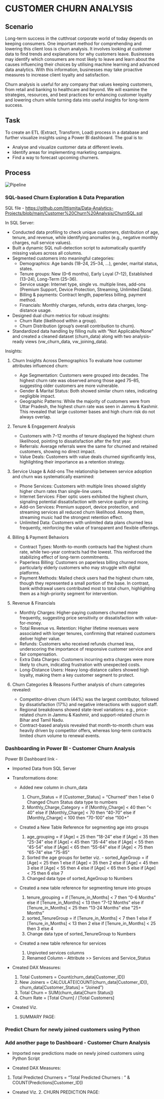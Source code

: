 # CUSTOMER CHURN ANALYSIS

## Scenario
Long-term success in the cutthroat corporate world of today depends on keeping consumers. One important method for comprehending and lowering this client loss is churn analysis. It involves looking at customer data to find trends and explanations for why customers leave. Businesses may identify which consumers are most likely to leave and learn about the causes influencing their choices by utilising machine learning and advanced data analytics. With this information, businesses may take proactive measures to increase client loyalty and satisfaction.

Churn analysis is useful for any company that values keeping customers, from retail and banking to healthcare and beyond. We will examine the strategies, resources, and best practices for enhancing customer loyalty and lowering churn while turning data into useful insights for long-term success.

## Task 
To create an ETL (Extract, Transform, Load) process in a database and further visualize insights using a Power BI dashboard. The goal is to:
- Analyse and visualize customer data at different levels.
- Identify areas for implementing marketing campaigns.
- Find a way to forecast upcoming churners.

## Process
![Pipeline](https://github.com/Ittismita/Data-Analytics-Projects/blob/main/Customer%20Churn%20Analysis/Pipeline.png)

### SQL-based Churn Exploration & Data Preparation
SQL file - https://github.com/Ittismita/Data-Analytics-Projects/blob/main/Customer%20Churn%20Analysis/ChurnSQL.sql

In SQL Server: 
- Conducted data profiling to check unique customers, distribution of age, tenure, and revenue, while identifying anomalies (e.g., negative monthly charges, null service values).
- Built a dynamic SQL null-detection script to automatically quantify missing values across all columns.
- Segmented customers into meaningful categories:
  - Demographics: Age bands (18–24, 25–34, …), gender, marital status, states.
  - Tenure groups: New (0–6 months), Early Loyal (7–12), Established (13–24), Long-Term (25–36).
  - Service usage: Internet type, single vs. multiple lines, add-ons (Premium Support, Device Protection, Streaming, Unlimited Data).
  - Billing & payments: Contract length, paperless billing, payment method.
  - Financials: Monthly charges, refunds, extra data charges, long-distance usage.
- Designed dual churn metrics for robust insights:
  - Churn Rate (likelihood within a group).
  - Churn Distribution (group’s overall contribution to churn).
- Standardized data handling by filling nulls with “Not Applicable/None” and created a cleaned dataset (churn_data) along with two analysis-ready views (vw_churn_data, vw_joining_data).
  
Insights:
1. Churn Insights Across Demographics
   To evaluate how customer attributes influenced churn:
   - Age Segmentation: Customers were grouped into decades. The highest churn rate was observed among those aged 75–85, suggesting older customers are more vulnerable.
   - Gender & Marital Status: Both showed similar churn rates, indicating negligible impact.
   - Geographic Patterns: While the majority of customers were from Uttar Pradesh, the highest churn rate was seen in Jammu & Kashmir. This revealed that large customer bases and high churn risk do not always overlap.

2. Tenure & Engagement Analysis
   - Customers with 7–12 months of tenure displayed the highest churn likelihood, pointing to dissatisfaction after the first year.
   - Referrals: Average referrals were the same for churned and retained customers, showing no direct impact.
   - Value Deals: Customers with value deals churned significantly less, highlighting their importance as a retention strategy.

3. Service Usage & Add-ons
   The relationship between service adoption and churn was systematically examined:
   - Phone Services: Customers with multiple lines showed slightly higher churn rates than single-line users.
   - Internet Services: Fiber optic users exhibited the highest churn, signaling potential dissatisfaction with service quality or pricing.
   - Add-on Services: Premium support, device protection, and streaming services all reduced churn likelihood. Among them, streaming music had the strongest retention effect.
   - Unlimited Data: Customers with unlimited data plans churned less frequently, reinforcing the value of transparent and flexible offerings.

4. Billing & Payment Behaviors
   - Contract Types: Month-to-month contracts had the highest churn rate, while two-year contracts had the lowest. This reinforced the stabilizing effect of long-term commitments.
   - Paperless Billing: Customers on paperless billing churned more, particularly elderly customers who may struggle with digital platforms.
   - Payment Methods: Mailed check users had the highest churn rate, though they represented a small portion of the base. In contrast, bank withdrawal users contributed most to total churn, highlighting them as a high-priority segment for intervention.

5. Revenue & Financials
   - Monthly Charges: Higher-paying customers churned more frequently, suggesting price sensitivity or dissatisfaction with value-for-money.
   - Total Revenue vs. Retention: Higher lifetime revenues were associated with longer tenures, confirming that retained customers deliver higher value.
   - Refunds: Customers who received refunds churned less, underscoring the importance of responsive customer service and fair compensation.
   - Extra Data Charges: Customers incurring extra charges were more likely to churn, indicating frustration with unexpected costs.
   - Long-Distance Users: Heavy long-distance callers showed high loyalty, making them a key customer segment to protect.

6. Churn Categories & Reasons
   Further analysis of churn categories revealed:
   - Competitor-driven churn (44%) was the largest contributor, followed by dissatisfaction (17%) and negative interactions with support staff.
   - Regional breakdowns showed state-level variations: e.g., price-related churn in Jammu & Kashmir, and support-related churn in Bihar and Tamil Nadu.
   - Contract-based analysis revealed that month-to-month churn was heavily driven by competitor offers, whereas long-term contracts limited churn volume to renewal events.

### Dashboarding in Power BI - Customer Churn Analysis
Power BI Dashboard link - 

- Imported Data from SQL Server

- Transformations done:
  - Added new column in churn_data
    1. Churn_Status = if [Customer_Status] = “Churned” then 1 else 0
       Changed Churn Status data type to numbers
    2. Monthly_Charge_Category = if [Monthly_Charge] < 40 then “< 40” else if [Monthly_Charge] < 70 then “40-70” else if [Monthly_Charge] < 100 then “70-100” else “100+”
  
  - Created a New Table Reference for segmenting age into groups
    1. age_grouping = if [Age] < 25 then “18-24” else if [Age] < 35 then “25-34” else if [Age] < 45 then “35-44” else if [Age] < 55 then “45-54” else if [Age] < 65 then “55-64” else if [Age] < 75 then “65-74” else "75-85"
    2. Sorted the age groups for better viz. - sorted_AgeGroup = if [Age] < 25 then 1 else if [Age] < 35 then 2 else if [Age] < 45 then 3 else if [Age] < 55 then 4 else if [Age] < 65 then 5 else if [Age] < 75 then 6 else 7
    3. Changed data type of sorted_AgeGroup to Numbers
  
  - Created a new table reference for segmenting tenure into groups
    1. tenure_grouping = if [Tenure_in_Months] < 7 then “0-6 Months” else if [Tenure_in_Months] < 13 then “7-12 Months” else if [Tenure_in_Months] < 25 then “13-24 Months” else "25+ Months”
    2. sorted_TenureGroup = if [Tenure_in_Months] < 7 then 1 else if [Tenure_in_Months] < 13 then 2 else if [Tenure_in_Months] < 25 then 3 else 4
    3. Change data type of sorted_TenureGroup  to Numbers
  
  - Created a new table reference for services
    1. Unpivoted services columns
    2. Renamed Column – Attribute >> Services and Service_Status

- Created DAX Measures:
  1. Total Customers = Count(churn_data[Customer_ID])
  2. New Joiners = CALCULATE(COUNT(churn_data[Customer_ID]), churn_data[Customer_Status] = “Joined”)
  3. Total Churn = SUM(churn_data[Churn Status])
  4. Churn Rate = [Total Churn] / [Total Customers]

- Created Viz.
  1. SUMMARY PAGE:


### Predict Churn for newly joined customers using Python




### Add another page to Dashboard - Customer Churn Analysis
- Imported new predictions made on newly joined customers using Python Script

- Created DAX Measures:
 1. Total Predicted Churners = “Total Predicted Churners : ” & COUNT(Predictions[Customer_ID])
  
- Created Viz.
  2. CHURN PREDICTION PAGE:
  



     
 



